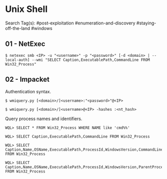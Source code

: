 # Unix Shell

Search Tag(s): #post-exploitation #enumeration-and-discovery #staying-off-the-land #windows

## 01 - NetExec

```
$ netexec smb <IP> -u "<username>" -p "<password>" [-d <domain> | --local-auth] --wmi "SELECT Caption,ExecutablePath,CommandLine FROM Win32_Process"
```

## 02 - Impacket

Authentication syntax.

```
$ wmiquery.py [<domain>/]<username>:"<password>"@<IP>

$ wmiquery.py [<domain>/]<username>@<IP> -hashes :<nt_hash>
```

Query process names and identifiers.

```
WQL> SELECT * FROM Win32_Process WHERE NAME like 'cmd%%'

WQL> SELECT Caption,ExecutablePath,CommandLine FROM Win32_Process

WQL> SELECT Caption,Name,OSName,ExecutablePath,ProcessId,WindowsVersion,CommandLine FROM Win32_Process

WQL> SELECT Caption,Name,OSName,ExecutablePath,ProcessId,WindowsVersion,ParentProcessId,SessionId,CommandLine FROM Win32_Process
```
